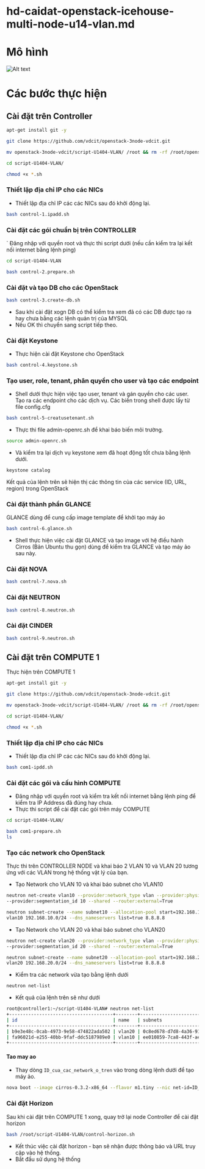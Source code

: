  # hd-caidat-openstack-icehouse-multi-node-u14-vlan.md


# Mô hình

![Alt text](http://i.imgur.com/fCnidK8.png)

# Các bước thực hiện

## Cài đặt trên Controller 
```sh
apt-get install git -y

git clone https://github.com/vdcit/openstack-3node-vdcit.git

mv openstack-3node-vdcit/script-U1404-VLAN/ /root && rm -rf /root/openstack-3node-vdcit/

cd script-U1404-VLAN/ 

chmod +x *.sh

```
### Thiết lập địa chỉ IP cho các NICs
- Thiết lập địa chỉ IP các các NICs sau đó khởi động lại.
```sh
bash control-1.ipadd.sh
```

### Cài đặt các gói chuẩn bị trên CONTROLLER
` Đăng nhập với quyền root và thực thi script dưới (nếu cần kiểm tra lại kết nối internet bằng lệnh ping)
```sh
cd script-U1404-VLAN

bash control-2.prepare.sh 
```

### Cài đặt và tạo DB cho các OpenStack
```sh
bash control-3.create-db.sh
```
- Sau khi cài đặt xogn DB có thể kiểm tra xem đã có các DB được tạo ra hay chưa bằng các lệnh quản trị của MYSQL
- Nếu OK thì chuyển sang script tiếp theo.

### Cài đặt Keystone 
- Thực hiện cài đặt Keystone cho OpenStack
```sh 
bash control-4.keystone.sh
```
### Tạo user, role, tenant, phân quyền cho user và tạo các endpoint
- Shell dưới thực hiện việc tạo user, tenant và gán quyền cho các user. 
<br>Tạo ra các endpoint cho các dịch vụ. Các biến trong shell được lấy từ file config.cfg
```sh
bash control-5-creatusetenant.sh
```
- Thực thi file admin-openrc.sh để khai báo biến môi trường.
```sh 
source admin-openrc.sh
```
- Và kiểm tra lại dịch vụ keystone xem đã hoạt động tốt chưa bằng lệnh dưới.
```sh
keystone catalog
```
Kết quả của lệnh trên sẽ hiện thị các thông tin của các service (ID, URL, region) trong OpenStack 

### Cài đặt thành phần GLANCE
GLANCE dùng để cung cấp image template để khởi tạo máy ảo
```sh
bash control-6.glance.sh
```
- Shell thực hiện việc cài đặt GLANCE và tạo image với hệ điều hành Cirros (Bản Ubuntu thu gọn) dùng để kiểm tra GLANCE và tạo máy ảo sau này.

### Cài đặt NOVA
```sh
bash control-7.nova.sh
```

### Cài đặt NEUTRON
```sh
bash control-8.neutron.sh
```

### Cài đặt CINDER
```sh
bash control-9.neutron.sh
```

## Cài đặt trên COMPUTE 1
Thực hiện trên COMPUTE 1
```sh
apt-get install git -y

git clone https://github.com/vdcit/openstack-3node-vdcit.git

mv openstack-3node-vdcit/script-U1404-VLAN/ /root && rm -rf /root/openstack-3node-vdcit/

cd script-U1404-VLAN/ 

chmod +x *.sh
```

### Thiết lập địa chỉ IP cho các NICs
- Thiết lập địa chỉ IP các các NICs sau đó khởi động lại.
```sh
bash com1-ipdd.sh
```

### Cài đặt các gói và cấu hình COMPUTE
- Đăng nhập với quyền root và kiểm tra kết nối internet bằng lệnh ping để kiểm tra IP Address đã đúng hay chưa.
- Thực thi script để cài đặt các gói trên máy COMPUTE 
```sh
cd script-U1404-VLAN/ 

bash com1-prepare.sh
ls
```

###  Tạo các network cho OpenStack
Thực thi trên CONTROLLER NODE và khai báo 2 VLAN 10 và VLAN 20 tương ứng với các VLAN trong hệ thống vật lý của bạn.
- Tạo Network cho VLAN 10 và khai báo subnet cho VLAN10
```sh
neutron net-create vlan10 --provider:network_type vlan --provider:physical_network physnet1 \
--provider:segmentation_id 10 --shared --router:external=True

neutron subnet-create --name subnet10 --allocation-pool start=192.168.10.10,end=192.168.10.254 \
vlan10 192.168.10.0/24 --dns_nameservers list=true 8.8.8.8
```

- Tạo Network cho VLAN 20 và khai báo subnet cho VLAN20
```sh
neutron net-create vlan20 --provider:network_type vlan --provider:physical_network physnet1 \
--provider:segmentation_id 20 --shared --router:external=True

neutron subnet-create --name subnet20 --allocation-pool start=192.168.20.10,end=192.168.20.254 \
vlan20 192.168.20.0/24 --dns_nameservers list=true 8.8.8.8
```

- Kiểm tra các network vừa tạo bằng lệnh dưới
```sh
neutron net-list
```
- Kết quả của lệnh trên sẽ như dưới
```sh
root@controller1:~/script-U1404-VLAN# neutron net-list
+--------------------------------------+--------+------------------------------------------------------+
| id                                   | name   | subnets                                              |
+--------------------------------------+--------+------------------------------------------------------+
| b9e3e48c-0cab-4973-9e58-474822ada502 | vlan20 | 0c8ed678-d7d8-4a36-913f-7867b3341f31 192.168.20.0/24 |
| fa96021d-e255-40bb-9faf-ddc5187989e0 | vlan10 | ee010859-7ca8-443f-ae91-03feac34ee79 192.168.10.0/24 |
+--------------------------------------+--------+------------------------------------------------------+
```

#### Tao may ao
- Thay dòng `ID_cua_cac_network_o_tren` vào trong dòng lệnh dưới để tạo máy ảo.
```sh
nova boot --image cirros-0.3.2-x86_64 --flavor m1.tiny --nic net-id=ID_cua_cac_network_o_tren VLAN10-vm1
```

### Cài đặt Horizon
Sau khi cài đặt trên COMPUTE 1 xong, quay trở lại node Controller để cài đặt horizon

```sh
bash /root/script-U1404-VLAN/control-horizon.sh
```

- Kết thúc việc cài đặt horizon - bạn sẽ nhận được thông báo và URL truy cập vào hệ thống.
- Bắt đầu sử dụng hệ thống


